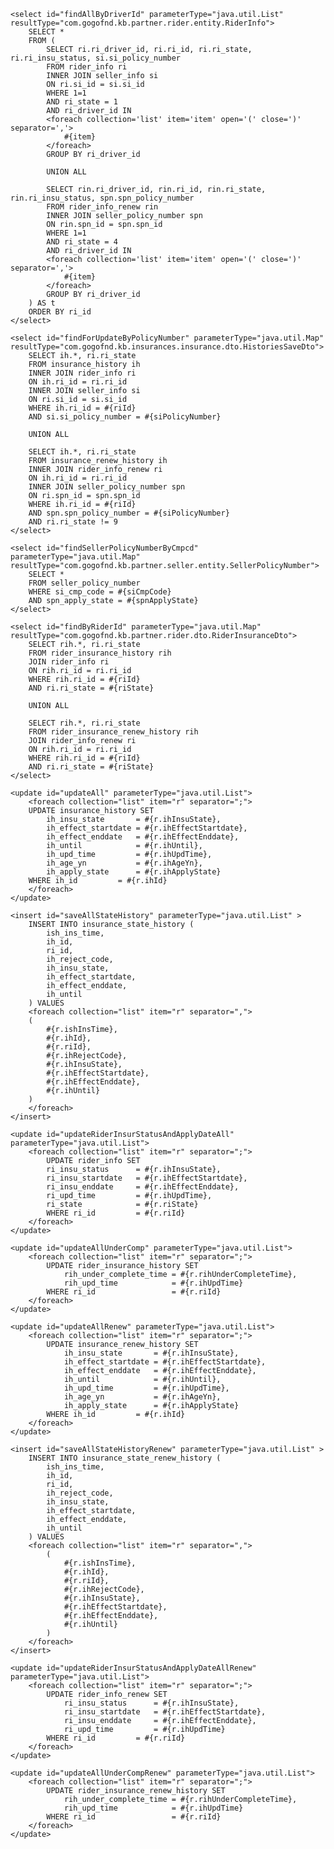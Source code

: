     <select id="findAllByDriverId" parameterType="java.util.List" resultType="com.gogofnd.kb.partner.rider.entity.RiderInfo">
        SELECT *
        FROM (
            SELECT ri.ri_driver_id, ri.ri_id, ri.ri_state, ri.ri_insu_status, si.si_policy_number
            FROM rider_info ri
            INNER JOIN seller_info si
            ON ri.si_id = si.si_id
            WHERE 1=1
            AND ri_state = 1
            AND ri_driver_id IN
            <foreach collection='list' item='item' open='(' close=')' separator=','>
                #{item}
            </foreach>
            GROUP BY ri_driver_id

            UNION ALL

            SELECT rin.ri_driver_id, rin.ri_id, rin.ri_state, rin.ri_insu_status, spn.spn_policy_number
            FROM rider_info_renew rin
            INNER JOIN seller_policy_number spn
            ON rin.spn_id = spn.spn_id
            WHERE 1=1
            AND ri_state = 4
            AND ri_driver_id IN
            <foreach collection='list' item='item' open='(' close=')' separator=','>
                #{item}
            </foreach>
            GROUP BY ri_driver_id
        ) AS t
        ORDER BY ri_id
    </select>

    <select id="findForUpdateByPolicyNumber" parameterType="java.util.Map" resultType="com.gogofnd.kb.insurances.insurance.dto.HistoriesSaveDto">
        SELECT ih.*, ri.ri_state
        FROM insurance_history ih
        INNER JOIN rider_info ri
        ON ih.ri_id = ri.ri_id
        INNER JOIN seller_info si
        ON ri.si_id = si.si_id
        WHERE ih.ri_id = #{riId}
        AND si.si_policy_number = #{siPolicyNumber}

        UNION ALL

        SELECT ih.*, ri.ri_state
        FROM insurance_renew_history ih
        INNER JOIN rider_info_renew ri
        ON ih.ri_id = ri.ri_id
        INNER JOIN seller_policy_number spn
        ON ri.spn_id = spn.spn_id
        WHERE ih.ri_id = #{riId}
        AND spn.spn_policy_number = #{siPolicyNumber}
        AND ri.ri_state != 9
    </select>

    <select id="findSellerPolicyNumberByCmpcd" parameterType="java.util.Map" resultType="com.gogofnd.kb.partner.seller.entity.SellerPolicyNumber">
        SELECT *
        FROM seller_policy_number
        WHERE si_cmp_code = #{siCmpCode}
        AND spn_apply_state = #{spnApplyState}
    </select>

    <select id="findByRiderId" parameterType="java.util.Map" resultType="com.gogofnd.kb.partner.rider.dto.RiderInsuranceDto">
        SELECT rih.*, ri.ri_state
        FROM rider_insurance_history rih
        JOIN rider_info ri
        ON rih.ri_id = ri.ri_id
        WHERE rih.ri_id = #{riId}
        AND ri.ri_state = #{riState}

        UNION ALL

        SELECT rih.*, ri.ri_state
        FROM rider_insurance_renew_history rih
        JOIN rider_info_renew ri
        ON rih.ri_id = ri.ri_id
        WHERE rih.ri_id = #{riId}
        AND ri.ri_state = #{riState}
    </select>

    <update id="updateAll" parameterType="java.util.List">
        <foreach collection="list" item="r" separator=";">
        UPDATE insurance_history SET
            ih_insu_state       = #{r.ihInsuState},
            ih_effect_startdate = #{r.ihEffectStartdate},
            ih_effect_enddate   = #{r.ihEffectEnddate},
            ih_until            = #{r.ihUntil},
            ih_upd_time         = #{r.ihUpdTime},
            ih_age_yn           = #{r.ihAgeYn},
            ih_apply_state      = #{r.ihApplyState}
        WHERE ih_id         = #{r.ihId}
        </foreach>
    </update>

    <insert id="saveAllStateHistory" parameterType="java.util.List" >
        INSERT INTO insurance_state_history (
            ish_ins_time,
            ih_id,
            ri_id,
            ih_reject_code,
            ih_insu_state,
            ih_effect_startdate,
            ih_effect_enddate,
            ih_until
        ) VALUES
        <foreach collection="list" item="r" separator=",">
        (
            #{r.ishInsTime},
            #{r.ihId},
            #{r.riId},
            #{r.ihRejectCode},
            #{r.ihInsuState},
            #{r.ihEffectStartdate},
            #{r.ihEffectEnddate},
            #{r.ihUntil}
        )
        </foreach>
    </insert>

    <update id="updateRiderInsurStatusAndApplyDateAll" parameterType="java.util.List">
        <foreach collection="list" item="r" separator=";">
            UPDATE rider_info SET
            ri_insu_status      = #{r.ihInsuState},
            ri_insu_startdate   = #{r.ihEffectStartdate},
            ri_insu_enddate     = #{r.ihEffectEnddate},
            ri_upd_time         = #{r.ihUpdTime},
            ri_state            = #{r.riState}
            WHERE ri_id         = #{r.riId}
        </foreach>
    </update>

    <update id="updateAllUnderComp" parameterType="java.util.List">
        <foreach collection="list" item="r" separator=";">
            UPDATE rider_insurance_history SET
                rih_under_complete_time = #{r.rihUnderCompleteTime},
                rih_upd_time            = #{r.ihUpdTime}
            WHERE ri_id                 = #{r.riId}
        </foreach>
    </update>

    <update id="updateAllRenew" parameterType="java.util.List">
        <foreach collection="list" item="r" separator=";">
            UPDATE insurance_renew_history SET
                ih_insu_state       = #{r.ihInsuState},
                ih_effect_startdate = #{r.ihEffectStartdate},
                ih_effect_enddate   = #{r.ihEffectEnddate},
                ih_until            = #{r.ihUntil},
                ih_upd_time         = #{r.ihUpdTime},
                ih_age_yn           = #{r.ihAgeYn},
                ih_apply_state      = #{r.ihApplyState}
            WHERE ih_id         = #{r.ihId}
        </foreach>
    </update>

    <insert id="saveAllStateHistoryRenew" parameterType="java.util.List" >
        INSERT INTO insurance_state_renew_history (
            ish_ins_time,
            ih_id,
            ri_id,
            ih_reject_code,
            ih_insu_state,
            ih_effect_startdate,
            ih_effect_enddate,
            ih_until
        ) VALUES
        <foreach collection="list" item="r" separator=",">
            (
                #{r.ishInsTime},
                #{r.ihId},
                #{r.riId},
                #{r.ihRejectCode},
                #{r.ihInsuState},
                #{r.ihEffectStartdate},
                #{r.ihEffectEnddate},
                #{r.ihUntil}
            )
        </foreach>
    </insert>

    <update id="updateRiderInsurStatusAndApplyDateAllRenew" parameterType="java.util.List">
        <foreach collection="list" item="r" separator=";">
            UPDATE rider_info_renew SET
                ri_insu_status      = #{r.ihInsuState},
                ri_insu_startdate   = #{r.ihEffectStartdate},
                ri_insu_enddate     = #{r.ihEffectEnddate},
                ri_upd_time         = #{r.ihUpdTime}
            WHERE ri_id         = #{r.riId}
        </foreach>
    </update>

    <update id="updateAllUnderCompRenew" parameterType="java.util.List">
        <foreach collection="list" item="r" separator=";">
            UPDATE rider_insurance_renew_history SET
                rih_under_complete_time = #{r.rihUnderCompleteTime},
                rih_upd_time            = #{r.ihUpdTime}
            WHERE ri_id                 = #{r.riId}
        </foreach>
    </update>
